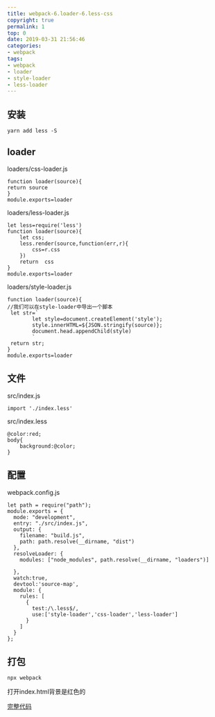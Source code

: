 ```yaml
---
title: webpack-6.loader-6.less-css
copyright: true
permalink: 1
top: 0
date: 2019-03-31 21:56:46
categories:
- webpack
tags:
- webpack
- loader
- style-loader
- less-loader
---
```


## 安装
```
yarn add less -S
```
## loader
loaders/css-loader.js
```
function loader(source){
return source
}
module.exports=loader
```
loaders/less-loader.js
```
let less=require('less')
function loader(source){
    let css;
    less.render(source,function(err,r){
        css=r.css
    })
    return  css
}
module.exports=loader
```
loaders/style-loader.js
```
function loader(source){
//我们可以在style-loader中导出一个脚本
 let str=`
        let style=document.createElement('style');
        style.innerHTML=${JSON.stringify(source)};
        document.head.appendChild(style)
        `
 return str;
}
module.exports=loader
```
## 文件
src/index.js
```
import './index.less'
```
src/index.less
```
@color:red;
body{
    background:@color;
}
```
## 配置
webpack.config.js
```
let path = require("path");
module.exports = {
  mode: "development",
  entry: "./src/index.js",
  output: {
    filename: "build.js",
    path: path.resolve(__dirname, "dist")
  },
  resolveLoader: {
    modules: ["node_modules", path.resolve(__dirname, "loaders")]

  },
  watch:true,
  devtool:'source-map',
  module: {
    rules: [
      {
        test:/\.less$/,
        use:['style-loader','css-loader','less-loader']
      }
    ]
  }
};

```
## 打包
```
npx webpack
```
打开index.html背景是红色的

[完整代码](https://github.com/zhoubichuan/frontend-note/tree/master/3.dev/3.scaffolding/1.webpack/6.loader/6.less-loader)